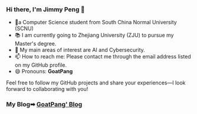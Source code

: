 ### Hi there, I'm Jimmy Peng 👋
- 🚩a Computer Science student from South China Normal University (SCNU) 
- 📚 I am currently going to Zhejiang University (ZJU) to pursue my Master's degree.
- 🔭 My main areas of interest are AI and Cybersecurity.
- 📫 How to reach me: Please contact me through the email address listed on my GitHub profile.
- 😄 Pronouns: **GoatPang**

Feel free to follow my GitHub projects and share your experiences—I look forward to collaborating with you!

### My Blog➡ [GoatPang' Blog](https://blog.goatpeng.cn/)
